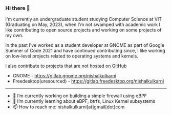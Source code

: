 ### Hi there 👋

I'm currently an undergraduate student studying Computer Science at VIT (Graduating on May, 2023), when I'm not swamped with academic work I like contributing to open source projects and working on some projects of my own.

In the past I've worked as a student developer at GNOME as part of Google Summer of Code 2021 and have continued contributing since, I like working on low-level projects related to operating systems and kernels. 

I also contribute to projects that are not hosted on GitHub 
* GNOME - https://gitlab.gnome.org/nishalkulkarni
* Freedesktop(uresourced) - https://gitlab.freedesktop.org/nishalkulkarni
---
- 🔭 I’m currently working on building a simple firewall using eBPF
- 🌱 I’m currently learning about eBPF, btrfs, Linux Kernel subsystems
- 📫 How to reach me: nishalkulkarni[at]gmail[dot]com 

<!--
Here are some ideas to get you started:


-->
